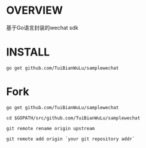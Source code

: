 # OVERVIEW
基于Go语言封装的wechat sdk

# INSTALL
```Shell
go get github.com/TuiBianWuLu/samplewechat
```

# Fork
```Shell
go get github.com/TuiBianWuLu/samplewechat

cd $GOPATH/src/github.com/TuiBianWuLu/samplewechat

git remote rename origin upstream

git remote add origin `your git repository addr`
```